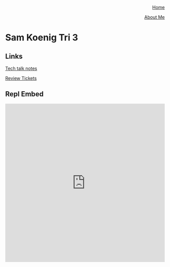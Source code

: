 <p align="right"><a href="https://samkoenig9.github.io/sam-tri3/">Home</a></p>
<p align="right"><a href="https://samkoenig9.github.io/sam-tri3/about">About Me</a></p>

# Sam Koenig Tri 3

## Links
[Tech talk notes](https://github.com/samkoenig9/sam-tri3/wiki/Tech-Talks)

[Review Tickets](https://github.com/samkoenig9/sam-tri3/issues)

## Repl Embed
<iframe frameborder="0" width="100%" height="500px" src="https://replit.com/@SamKoenig/samtri3-1#src/Menu.java?embed=true"></iframe>
